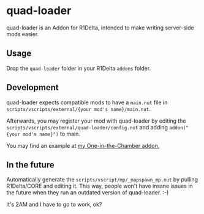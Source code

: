# quad-loader

quad-loader is an Addon for R1Delta, intended to make writing server-side mods easier.

## Usage

Drop the `quad-loader` folder in your R1Delta `addons` folder.

## Development

quad-loader expects compatible mods to have a `main.nut` file in `scripts/vscripts/external/{your mod's name}/main.nut`.

Afterwards, you may register your mod with quad-loader by editing the `scripts/vscripts/external/quad-loader/config.nut` and adding `addon("{your mod's name}")` to main.

You may find an example at [my One-in-the-Chamber addon.](https://github.com/quad-damage/r1d-oitc)

## In the future

Automatically generate the ``scripts/vscript/mp/_mapspawn_mp.nut`` by pulling R1Delta/CORE and editing it. This way, people won't have insane issues in the future when they run an outdated version of quad-loader. :-) 

It's 2AM and I have to go to work, ok?
